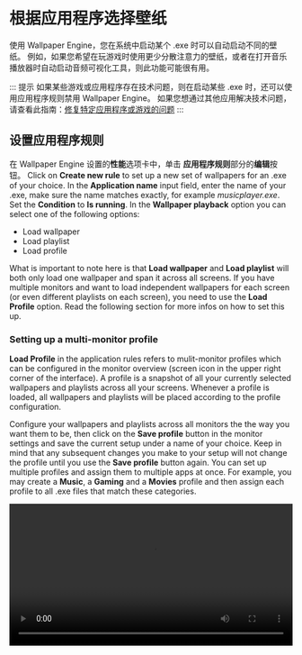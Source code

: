 # 根据应用程序选择壁纸

使用 Wallpaper Engine，您在系统中启动某个 .exe 时可以自动启动不同的壁纸。 例如，如果您希望在玩游戏时使用更少分散注意力的壁纸，或者在打开音乐播放器时自动启动音频可视化工具，则此功能可能很有用。

::: 提示 如果某些游戏或应用程序存在技术问题，则在启动某些 .exe 时，还可以使用应用程序规则禁用 Wallpaper Engine。 如果您想通过其他应用解决技术问题，请查看此指南：[修复特定应用程序或游戏的问题](/functionality/applicationrules.html)
:::

## 设置应用程序规则

在 Wallpaper Engine 设置的**性能**选项卡中，单击 **应用程序规则**部分的**编辑**按钮。 Click on **Create new rule** to set up a new set of wallpapers for an .exe of your choice. In the **Application name** input field, enter the name of your .exe, make sure the name matches exactly, for example *musicplayer.exe*. Set the **Condition** to **Is running**. In the **Wallpaper playback** option you can select one of the following options:

* Load wallpaper
* Load playlist
* Load profile

What is important to note here is that **Load wallpaper** and **Load playlist** will both only load one wallpaper and span it across all screens. If you have multiple monitors and want to load independent wallpapers for each screen (or even different playlists on each screen), you need to use the **Load Profile** option. Read the following section for more infos on how to set this up.

### Setting up a multi-monitor profile

**Load Profile** in the application rules refers to mulit-monitor profiles which can be configured in the monitor overview (screen icon in the upper right corner of the interface). A profile is a snapshot of all your currently selected wallpapers and playlists across all your screens. Whenever a profile is loaded, all wallpapers and playlists will be placed according to the profile configuration.

Configure your wallpapers and playlists across all monitors the the way you want them to be, then click on the **Save profile** button in the monitor settings and save the current setup under a name of your choice. Keep in mind that any subsequent changes you make to your setup will not change the profile until you use the **Save profile** button again. You can set up multiple profiles and assign them to multiple apps at once. For example, you may create a **Music**, a **Gaming** and a **Movies** profile and then assign each profile to all .exe files that match these categories.

<video width="100%" controls autplay loop>
  <source src="/videos/apprules.mp4" type="video/mp4">
  您的浏览器不支持视频标签。
</video>